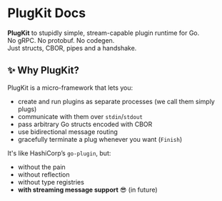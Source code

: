 # PlugKit Docs


**PlugKit** to stupidly simple, stream-capable plugin runtime for Go.  
No gRPC. No protobuf. No codegen.  
Just structs, CBOR, pipes and a handshake.

## ✨ Why PlugKit?

PlugKit is a micro-framework that lets you:

- create and run plugins as separate processes (we call them simply plugs)
- communicate with them over `stdin`/`stdout`
- pass arbitrary Go structs encoded with CBOR
- use bidirectional message routing
- gracefully terminate a plug whenever you want (`Finish`)

It's like HashiCorp’s `go-plugin`, but:
- without the pain
- without reflection
- without type registries
- **with streaming message support** 😎 (in future)

